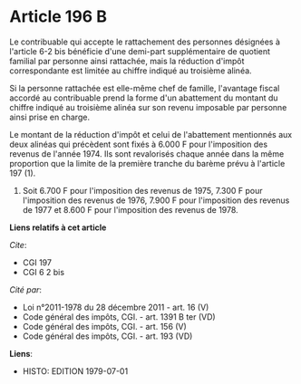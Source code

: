 # Article 196 B

Le contribuable qui accepte le rattachement des personnes désignées à l'article 6-2 bis bénéficie d'une demi-part
supplémentaire de quotient familial par personne ainsi rattachée, mais la réduction d'impôt correspondante est limitée au
chiffre indiqué au troisième alinéa.

Si la personne rattachée est elle-même chef de famille, l'avantage fiscal accordé au contribuable prend la forme d'un
abattement du montant du chiffre indiqué au troisième alinéa sur son revenu imposable par personne ainsi prise en charge.

Le montant de la réduction d'impôt et celui de l'abattement mentionnés aux deux alinéas qui précèdent sont fixés à 6.000 F
pour l'imposition des revenus de l'année 1974. Ils sont revalorisés chaque année dans la même proportion que la limite de la
première tranche du barème prévu à l'article 197 (1).

1) Soit 6.700 F pour l'imposition des revenus de 1975, 7.300 F pour l'imposition des revenus de 1976, 7.900 F pour
l'imposition des revenus de 1977 et 8.600 F pour l'imposition des revenus de 1978.

**Liens relatifs à cet article**

_Cite_:

  - CGI 197
  - CGI 6 2 bis

_Cité par_:

  - Loi n°2011-1978 du 28 décembre 2011 - art. 16 (V)
  - Code général des impôts, CGI. - art. 1391 B ter (VD)
  - Code général des impôts, CGI. - art. 156 (V)
  - Code général des impôts, CGI. - art. 193 (VD)

**Liens**:

  - HISTO: EDITION 1979-07-01
